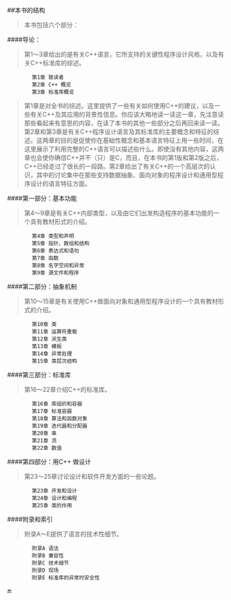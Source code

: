 ##本书的结构

>本书包括六个部分：

####导论：
>第1～3章给出的是有关C++语言，它所支持的关键性程序设计风格，以及有关C++标准库的综述。

            第1章 致读者
            第2章 C++ 概览
            第3章 标准库概览
            
>第1章是对全书的综述。这里提供了一些有关如何使用C++的建议，以及一些有关C++及其应用的背景性信息。你应该大略地读一读这一章，先注意读那些看起来有意思的内容，在读了本书的其他一些部分之后再回来读一读。
>第2章和第3章是有关C++程序设计语言及其标准库的主要概念和特征的综述。这两章的目的是促使你在基础性概念和基本语言特征上用一些时间，在这里展示了利用完整的C++语言可以描述些什么。即使没有其他内容，这两章也会使你确信C++并不（只）是C，而且，在本书的第1版和第2版之后，C++已经走过了很长的一段路。第2章给出了有关C++的一个高层次的认识，其中的讨论集中在那些支持数据抽象、面向对象的程序设计和通用型程序设计的语言特征方面。

####第一部分：基本功能
>第4～9章是有关C++内部类型，以及由它们出发构造程序的基本功能的一个具有教材形式的介绍。

            第4章 类型和声明
            第5章 指针、数组和结构
            第6章 表达式和语句
            第7章 函数
            第8章 名字空间和异常
            第9章 源文件和程序

####第二部分：抽象机制
>第10～15章是有关使用C++做面向对象和通用型程序设计的一个具有教材形式的介绍。

            第10章 类
            第11章 运算符重载
            第12章 派生类
            第13章 模板
            第14章 异常处理
            第15章 类层次结构

####第三部分：标准库
>第16～22章介绍C++的标准库。

            第16章 库组织和容器
            第17章 标准容器
            第18章 算法和函数对象
            第19章 迭代器和分配器
            第20章 串
            第21章 流
            第22章 数值

####第四部分：用C++ 做设计
>第23～25章讨论设计和软件开发方面的一些论题。

            第23章 开发和设计
            第24章 设计和编程
            第25章 类的作用

####附录和索引
>附录A～E提供了语言的技术性细节。

            附录A 语法
            附录B 兼容性
            附录C 技术细节
            附录D 现场
            附录E 标准库的异常时安全性
    
    
🔚